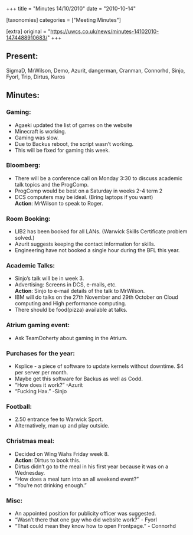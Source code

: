 +++
title = "Minutes 14/10/2010"
date = "2010-10-14"

[taxonomies]
categories = ["Meeting Minutes"]

[extra]
original = "https://uwcs.co.uk/news/minutes-14102010-1474488910683/"
+++

## Present:

SigmaD, MrWilson, Demo, Azurit, dangerman, Cranman, Connorhd, Sinjo, Fyorl, Trip, Dirtus, Kuros

## Minutes:

### Gaming:

  - Agaeki updated the list of games on the website
  - Minecraft is working.
  - Gaming was slow.
  - Due to Backus reboot, the script wasn’t working.
  - This will be fixed for gaming this week.

### Bloomberg:

  - There will be a conference call on Monday 3:30 to discuss academic talk topics and the ProgComp.
  - ProgComp would be best on a Saturday in weeks 2-4 term 2
  - DCS computers may be ideal. (Bring laptops if you want)  
    **Action**: MrWilson to speak to Roger.

### Room Booking:

  - LIB2 has been booked for all LANs. (Warwick Skills Certificate problem solved.)
  - Azurit suggests keeping the contact information for skills.
  - Engineering have not booked a single hour during the BFL this year.

### Academic Talks:

  - Sinjo’s talk will be in week 3.
  - Advertising: Screens in DCS, e-mails, etc.  
    **Action**: Sinjo to e-mail details of the talk to MrWilson.
  - IBM will do talks on the 27th November and 29th October on Cloud computing and High performance computing.
  - There should be food(pizza) available at talks.

### Atrium gaming event:

  - Ask TeamDoherty about gaming in the Atrium.

### Purchases for the year:

  - Ksplice - a piece of software to update kernels without downtime. $4 per server per month.
  - Maybe get this software for Backus as well as Codd.
  - “How does it work?” -Azurit
  - “Fucking Hax.” -Sinjo

### Football:

  - 2.50 entrance fee to Warwick Sport.
  - Alternatively, man up and play outside.

### Christmas meal:

  - Decided on Wing Wahs Friday week 8.  
    **Action**: Dirtus to book this.
  - Dirtus didn’t go to the meal in his first year because it was on a Wednesday.
  - “How does a meal turn into an all weekend event?”
  - “You’re not drinking enough.”

### Misc:

  - An appointed position for publicity officer was suggested.
  - “Wasn’t there that one guy who did website work?” - Fyorl
  - “That could mean they know how to open Frontpage.” - Connorhd
